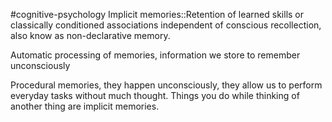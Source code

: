 #cognitive-psychology 
Implicit memories::Retention of learned skills or classically conditioned associations independent of conscious recollection, also know as non-declarative memory.
<!--SR:!2024-04-07,1,230-->



Automatic processing of memories, information we store to remember unconsciously

Procedural memories, they happen unconsciously, they allow us to perform everyday tasks without much thought. Things you do while thinking of another thing are implicit memories. 